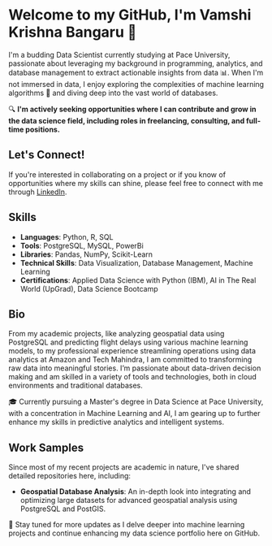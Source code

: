 # Welcome to my GitHub, I'm Vamshi Krishna Bangaru 👋

I'm a budding Data Scientist currently studying at Pace University, passionate about leveraging my background in programming, analytics, and database management to extract actionable insights from data 📊. When I'm not immersed in data, I enjoy exploring the complexities of machine learning algorithms 🤖 and diving deep into the vast world of databases.

🔍 **I'm actively seeking opportunities where I can contribute and grow in the data science field, including roles in freelancing, consulting, and full-time positions.**

## Let's Connect!
If you're interested in collaborating on a project or if you know of opportunities where my skills can shine, please feel free to connect with me through [LinkedIn](https://www.linkedin.com/in/vamshikrishnabangaru/).

## Skills
- **Languages**: Python, R, SQL
- **Tools**: PostgreSQL, MySQL, PowerBi
- **Libraries**: Pandas, NumPy, Scikit-Learn
- **Technical Skills**: Data Visualization, Database Management, Machine Learning
- **Certifications**: Applied Data Science with Python (IBM), AI in The Real World (UpGrad), Data Science Bootcamp

## Bio
From my academic projects, like analyzing geospatial data using PostgreSQL and predicting flight delays using various machine learning models, to my professional experience streamlining operations using data analytics at Amazon and Tech Mahindra, I am committed to transforming raw data into meaningful stories. I’m passionate about data-driven decision making and am skilled in a variety of tools and technologies, both in cloud environments and traditional databases.

🎓 Currently pursuing a Master's degree in Data Science at Pace University, with a concentration in Machine Learning and AI, I am gearing up to further enhance my skills in predictive analytics and intelligent systems.

## Work Samples
Since most of my recent projects are academic in nature, I've shared detailed repositories here, including:

- **Geospatial Database Analysis**: An in-depth look into integrating and optimizing large datasets for advanced geospatial analysis using PostgreSQL and PostGIS.

🚀 Stay tuned for more updates as I delve deeper into machine learning projects and continue enhancing my data science portfolio here on GitHub.


